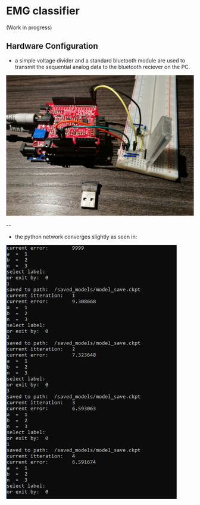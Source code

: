 # EMG classifier

(Work in progress)


## Hardware Configuration

  * a simple voltage divider and a standard bluetooth module are used to transmit the sequential analog data to the bluetooth reciever on the PC.
  
  ![hardware config](/doc/model.jpg)

--

 - the python network converges slightly as seen in:

![small convergence](/doc/few_itterations.jpg)
